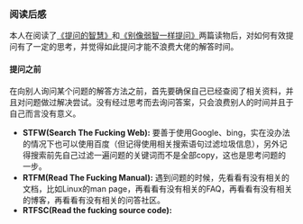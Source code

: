### 阅读后感
本人在阅读了[《提问的智慧》](https://github.com/ryanhanwu/How-To-Ask-Questions-The-Smart-Way/blob/main/README-zh_CN.md)和[《别像弱智一样提问》](https://github.com/tangx/Stop-Ask-Questions-The-Stupid-Ways/tree/master)两篇读物后，对如何有效提问有了一定的思考，并觉得如此提问才能不浪费大佬的解答时间。
#### 提问之前
在向别人询问某个问题的解答方法之前，首先要确保自己已经查阅了相关资料，并且对问题做过解决尝试。没有经过思考而去询问答案，只会浪费别人的时间并且于自己而言没有意义。


-  **STFW(Search The Fucking Web):** 要善于使用Google、bing，实在没办法的情况下也可以使用百度（但记得使用相关搜索语句过滤垃圾信息），另外记得搜索前先自己过滤一遍问题的关键词而不是全部copy，这也是思考问题的一步。
-  **RTFM(Read The Fucking Manual):** 遇到问题的时候，先看看有没有相关的文档，比如Linux的man page，再看看有没有相关的FAQ，再看看有没有相关的博客，再看看有没有相关的问答社区。
-  **RTFSC(Read the fucking source code):**